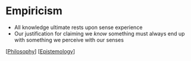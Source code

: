 # Empiricism

- All knowledge ultimate rests upon sense experience
- Our justification for claiming we _know_ something must always end up with something we perceive with our senses

[[Philosophy]] [[Epistemology]]

[//begin]: # "Autogenerated link references for markdown compatibility"
[Philosophy]: philosophy "Philosophy"
[Epistemology]: epistemology "Epistemology"
[//end]: # "Autogenerated link references"